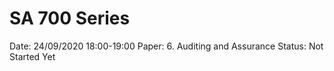 # SA 700 Series

Date: 24/09/2020 18:00-19:00
Paper: 6. Auditing and Assurance
Status: Not Started Yet